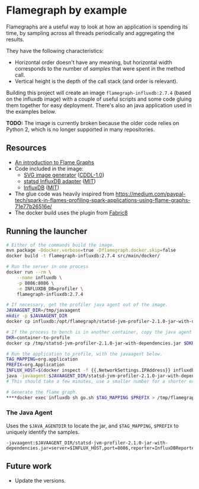 Flamegraph by example
==============================================================================

Flamegraphs are a useful way to look at how an application is spending its time, by sampling across
all threads periodically and aggregating the results.

They have the following characteristics:
* Horizontal order doesn't have any meaning, but horizontal width corresponds to the number of
  *samples* that were spent in the method call.
* Vertical height is the depth of the call stack (and order is relevant).

Building this project will create an image `flamegraph-influxdb:2.7.4` (based on the influxdb image)
with a couple of useful scripts and some code gluing them together for easy deployment.  There's
also an java application used in the examples below.

**TODO:** The image is currently broken because the older code relies on Python 2, which is no longer
supported in many repositories.

Resources
------------------------------------------------------------------------------

* [An introduction to Flame Graphs](http://www.brendangregg.com/flamegraphs.html)
* Code included in the image:
    * [SVG image generator](https://github.com/brendangregg/FlameGraph/) ([CDDL-1.0](https://github.com/brendangregg/FlameGraph/blob/master/docs/cddl1.txt))
    * [statsd InfluxDB adapter](https://github.com/etsy/statsd-jvm-profiler) ([MIT](https://github.com/etsy/statsd-jvm-profiler/blob/master/LICENSE))
    * [InfluxDB](https://hub.docker.com/_/influxdb) ([MIT](https://github.com/influxdata/influxdb/blob/master/LICENSE))
* The glue code was heavily inspired from <https://medium.com/paypal-tech/spark-in-flames-profiling-spark-applications-using-flame-graphs-71e77b26516e/>
* The docker build uses the plugin from [Fabric8](https://dmp.fabric8.io/)

Running the launcher
------------------------------------------------------------------------------

```bash
# Either of the commands build the image.
mvn package -Ddocker.verbose=true -Dflamegraph.docker.skip=false
docker build -t flamegraph-influxdb:2.7.4 src/main/docker/

# Run the server in one process
docker run --rm \
    --name influxdb \
    -p 8086:8086 \
    -e INFLUXDB_DB=profiler \
    flamegraph-influxdb:2.7.4

# If necessary, get the profiler java agent out of the image.  
JAVAAGENT_DIR=/tmp/javaagent
mkdir -p $JAVAAGENT_DIR
docker cp influxdb:/opt/flamegraph/statsd-jvm-profiler-2.1.0-jar-with-dependencies.jar $JAVAAGENT_DIR/

# If the process to bench is in another container, copy the java agent there.
DKR=container-to-profile
docker cp /tmp/statsd-jvm-profiler-2.1.0-jar-with-dependencies.jar $DKR:$JAVAAGENT_DIR

# Run the application to profile, with the javaagent below.
TAG_MAPPING=org.application
PREFIX=org.Application
INFLUX_HOST=$(docker inspect -f {{.NetworkSettings.IPAddress}} influxdb)
java -javaagent:$JAVAAGENT_DIR/statsd-jvm-profiler-2.1.0-jar-with-dependencies.jar=server=$INFLUX_HOST,port=8086,reporter=InfluxDBReporter,database=profiler,username=profiler,password=profiler,prefix=$PREFIX,tagMapping=$TAG_MAPPING -jar $(pwd)/target/flamegraph-by-example-*-SNAPSHOT.jar sieve 1000000 --super --happy --sexy --count
# This should take a few minutes, use a smaller number for a shorter example.

# Generate the flame graph.
****docker exec influxdb sh go.sh $TAG_MAPPING $PREFIX > /tmp/flamegraph.svg****
```

### The Java Agent

Uses the `$JAVA_AGENTDIR` to locate the jar, and `$TAG_MAPPING`, `$PREFIX` to uniquely identify the
samples.

```
-javaagent:$JAVAAGENT_DIR/statsd-jvm-profiler-2.1.0-jar-with-dependencies.jar=server=$INFLUX_HOST,port=8086,reporter=InfluxDBReporter,database=profiler,username=profiler,password=profiler,prefix=$PREFIX,tagMapping=$TAG_MAPPING
```

Future work
------------------------------------------------------------------------------

* Update the versions.

